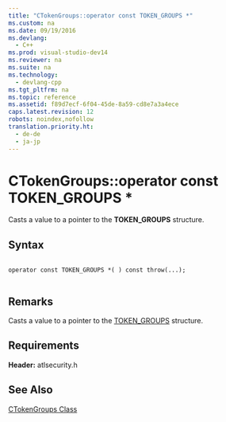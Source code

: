 ```yaml
---
title: "CTokenGroups::operator const TOKEN_GROUPS *"
ms.custom: na
ms.date: 09/19/2016
ms.devlang: 
  - C++
ms.prod: visual-studio-dev14
ms.reviewer: na
ms.suite: na
ms.technology: 
  - devlang-cpp
ms.tgt_pltfrm: na
ms.topic: reference
ms.assetid: f89d7ecf-6f04-45de-8a59-cd8e7a3a4ece
caps.latest.revision: 12
robots: noindex,nofollow
translation.priority.ht: 
  - de-de
  - ja-jp
---
```

# CTokenGroups::operator const TOKEN_GROUPS *
Casts a value to a pointer to the **TOKEN_GROUPS** structure.  
  
## Syntax  
  
```  
  
operator const TOKEN_GROUPS *( ) const throw(...);  
  
```  
  
## Remarks  
 Casts a value to a pointer to the [TOKEN_GROUPS](http://msdn.microsoft.com/library/windows/desktop/aa379624) structure.  
  
## Requirements  
 **Header:** atlsecurity.h  
  
## See Also  
 [CTokenGroups Class](../vs140/CTokenGroups-Class.md)